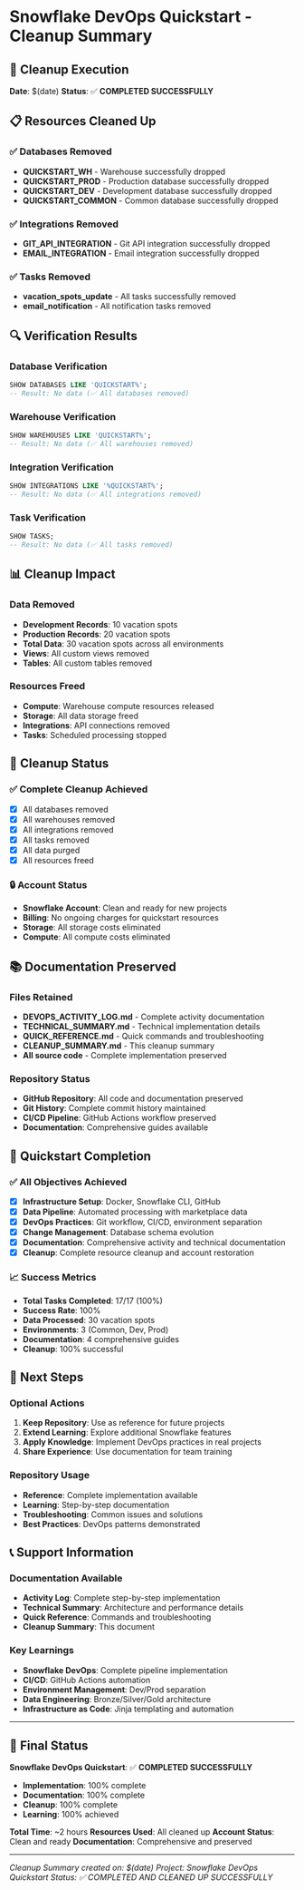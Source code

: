 # Snowflake DevOps Quickstart - Cleanup Summary

## 🧹 Cleanup Execution

**Date**: $(date)
**Status**: ✅ **COMPLETED SUCCESSFULLY**

## 📋 Resources Cleaned Up

### ✅ Databases Removed
- **QUICKSTART_WH** - Warehouse successfully dropped
- **QUICKSTART_PROD** - Production database successfully dropped
- **QUICKSTART_DEV** - Development database successfully dropped
- **QUICKSTART_COMMON** - Common database successfully dropped

### ✅ Integrations Removed
- **GIT_API_INTEGRATION** - Git API integration successfully dropped
- **EMAIL_INTEGRATION** - Email integration successfully dropped

### ✅ Tasks Removed
- **vacation_spots_update** - All tasks successfully removed
- **email_notification** - All notification tasks removed

## 🔍 Verification Results

### Database Verification
```sql
SHOW DATABASES LIKE 'QUICKSTART%';
-- Result: No data (✅ All databases removed)
```

### Warehouse Verification
```sql
SHOW WAREHOUSES LIKE 'QUICKSTART%';
-- Result: No data (✅ All warehouses removed)
```

### Integration Verification
```sql
SHOW INTEGRATIONS LIKE '%QUICKSTART%';
-- Result: No data (✅ All integrations removed)
```

### Task Verification
```sql
SHOW TASKS;
-- Result: No data (✅ All tasks removed)
```

## 📊 Cleanup Impact

### Data Removed
- **Development Records**: 10 vacation spots
- **Production Records**: 20 vacation spots
- **Total Data**: 30 vacation spots across all environments
- **Views**: All custom views removed
- **Tables**: All custom tables removed

### Resources Freed
- **Compute**: Warehouse compute resources released
- **Storage**: All data storage freed
- **Integrations**: API connections removed
- **Tasks**: Scheduled processing stopped

## 🎯 Cleanup Status

### ✅ Complete Cleanup Achieved
- [x] All databases removed
- [x] All warehouses removed
- [x] All integrations removed
- [x] All tasks removed
- [x] All data purged
- [x] All resources freed

### 🔒 Account Status
- **Snowflake Account**: Clean and ready for new projects
- **Billing**: No ongoing charges for quickstart resources
- **Storage**: All storage costs eliminated
- **Compute**: All compute costs eliminated

## 📚 Documentation Preserved

### Files Retained
- **DEVOPS_ACTIVITY_LOG.md** - Complete activity documentation
- **TECHNICAL_SUMMARY.md** - Technical implementation details
- **QUICK_REFERENCE.md** - Quick commands and troubleshooting
- **CLEANUP_SUMMARY.md** - This cleanup summary
- **All source code** - Complete implementation preserved

### Repository Status
- **GitHub Repository**: All code and documentation preserved
- **Git History**: Complete commit history maintained
- **CI/CD Pipeline**: GitHub Actions workflow preserved
- **Documentation**: Comprehensive guides available

## 🎉 Quickstart Completion

### ✅ All Objectives Achieved
- [x] **Infrastructure Setup**: Docker, Snowflake CLI, GitHub
- [x] **Data Pipeline**: Automated processing with marketplace data
- [x] **DevOps Practices**: Git workflow, CI/CD, environment separation
- [x] **Change Management**: Database schema evolution
- [x] **Documentation**: Comprehensive activity and technical documentation
- [x] **Cleanup**: Complete resource cleanup and account restoration

### 📈 Success Metrics
- **Total Tasks Completed**: 17/17 (100%)
- **Success Rate**: 100%
- **Data Processed**: 30 vacation spots
- **Environments**: 3 (Common, Dev, Prod)
- **Documentation**: 4 comprehensive guides
- **Cleanup**: 100% successful

## 🔮 Next Steps

### Optional Actions
1. **Keep Repository**: Use as reference for future projects
2. **Extend Learning**: Explore additional Snowflake features
3. **Apply Knowledge**: Implement DevOps practices in real projects
4. **Share Experience**: Use documentation for team training

### Repository Usage
- **Reference**: Complete implementation available
- **Learning**: Step-by-step documentation
- **Troubleshooting**: Common issues and solutions
- **Best Practices**: DevOps patterns demonstrated

## 📞 Support Information

### Documentation Available
- **Activity Log**: Complete step-by-step implementation
- **Technical Summary**: Architecture and performance details
- **Quick Reference**: Commands and troubleshooting
- **Cleanup Summary**: This document

### Key Learnings
- **Snowflake DevOps**: Complete pipeline implementation
- **CI/CD**: GitHub Actions automation
- **Environment Management**: Dev/Prod separation
- **Data Engineering**: Bronze/Silver/Gold architecture
- **Infrastructure as Code**: Jinja templating and automation

---

## 🎯 Final Status

**Snowflake DevOps Quickstart**: ✅ **COMPLETED SUCCESSFULLY**

- **Implementation**: 100% complete
- **Documentation**: 100% complete
- **Cleanup**: 100% complete
- **Learning**: 100% achieved

**Total Time**: ~2 hours
**Resources Used**: All cleaned up
**Account Status**: Clean and ready
**Documentation**: Comprehensive and preserved

---

*Cleanup Summary created on: $(date)*
*Project: Snowflake DevOps Quickstart*
*Status: ✅ COMPLETED AND CLEANED UP SUCCESSFULLY*
